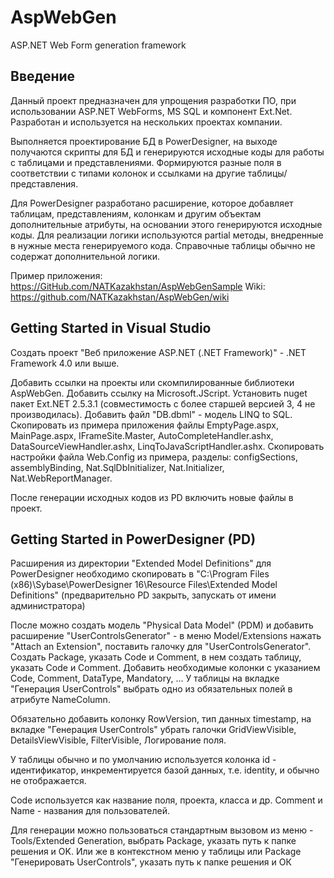 # AspWebGen
ASP.NET Web Form generation framework

## Введение
Данный проект предназначен для упрощения разработки ПО, при иcпользовании ASP.NET WebForms, MS SQL и компонент Ext.Net.
Разработан и используется на нескольких проектах компании.

Выполняется проектирование БД в PowerDesigner, на выходе получаются скрипты для БД и генерируются исходные коды 
для работы с таблицами и представлениями. 
Формируются разные поля в соответствии с типами колонок и ссылками на другие таблицы/представления.

Для PowerDesigner разработано расширение, которое добавляет таблицам, представлениям, колонкам и другим объектам 
дополнительные атрибуты, на основании этого генерируются исходные коды.
Для реализации логики используются partial методы, внедренные в нужные места генерируемого кода.
Справочные таблицы обычно не содержат дополнительной логики.

Пример приложения: https://GitHub.com/NATKazakhstan/AspWebGenSample
Wiki: https://github.com/NATKazakhstan/AspWebGen/wiki

## Getting Started in Visual Studio

Создать проект "Веб приложение ASP.NET (.NET Framework)" - .NET Framework 4.0 или выше. 

Добавить ссылки на проекты или скомпилированные библиотеки AspWebGen. 
Добавить ссылку на Microsoft.JScript. 
Установить nuget пакет Ext.NET 2.5.3.1 (совместимость с более старшей версией 3, 4 не производилась). 
Добавить файл "DB.dbml" - модель LINQ to SQL.
Скопировать из примера приложения файлы EmptyPage.aspx, MainPage.aspx, IFrameSite.Master, 
AutoCompleteHandler.ashx, DataSourceViewHandler.ashx, LinqToJavaScriptHandler.ashx.
Скопировать настройки файла Web.Config из примера, 
разделы: configSections, assemblyBinding, Nat.SqlDbInitializer, Nat.Initializer, Nat.WebReportManager.

После генерации исходных кодов из PD включить новые файлы в проект. 

## Getting Started in PowerDesigner (PD)
Расширения из директории "Extended Model Definitions" для PowerDesigner необходимо скопировать в 
"C:\Program Files (x86)\Sybase\PowerDesigner 16\Resource Files\Extended Model Definitions\" 
(предварительно PD закрыть, запускать от имени администратора)

После можно создать модель "Physical Data Model" (PDM) и добавить расширение "UserControlsGenerator" - 
в меню Model/Extensions нажать "Attach an Extension", поставить галочку для "UserControlsGenerator". 
Создать Package, указать Code и Comment, в нем создать таблицу, указать Code и Comment.
Добавить необходимые колонки с указанием Code, Comment, DataType, Mandatory, ...
У таблицы на вкладке "Генерация UserControls" выбрать одно из обязательных полей в атрибуте NameColumn.

Обязательно добавить колонку RowVersion, тип данных timestamp, 
на вкладке "Генерация UserControls" убрать галочки GridViewVisible, DetailsViewVisible, FilterVisible, Логирование поля.

У таблицы обычно и по умолчанию используется колонка id - идентификатор, инкрементируется базой данных, т.е. identity, и обычно не отображается.

Code используется как название поля, проекта, класса и др. Comment и Name - названия для пользователей.

Для генерации можно пользоваться стандартным вызовом из меню - Tools/Extended Generation, выбрать Package, указать путь к папке решения и OK.
Или же в контекстном меню у таблицы или Package "Генерировать UserControls", указать путь к папке решения и ОК
